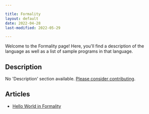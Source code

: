 ```yaml
---

title: Formality
layout: default
date: 2022-04-28
last-modified: 2022-05-29

---
```


Welcome to the Formality page! Here, you'll find a description of the language as well as a list of sample programs in that language.

## Description

No 'Description' section available. [Please consider contributing](https://github.com/TheRenegadeCoder/sample-programs-website).

## Articles

- [Hello World in Formality](https://sampleprograms.io/projects/hello-world/formality)